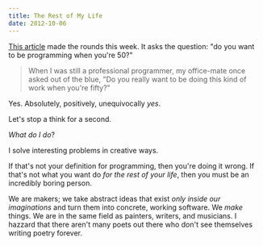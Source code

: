 ```yaml
---
title: The Rest of My Life
date: 2012-10-06
---
```


[This article](http://prog21.dadgum.com/154.html) made the rounds this week. It asks the question: "do you want to be programming when you're 50?"

> When I was still a professional programmer, my office-mate once asked out of the blue, "Do you really want to be doing this kind of work when you're fifty?"

Yes. Absolutely, positively, unequivocally _yes_.

Let's stop a think for a second.

_What do I do_?

I solve interesting problems in creative ways.

If that's not your definition for programming, then you're doing it wrong. If that's not what you want do _for the rest of your life_, then you must be an incredibly boring person.

We are makers; we take abstract ideas that exist _only inside our imaginations_ and turn them into concrete, working software. We _make_ things. We are in the same field as painters, writers, and musicians. I hazzard that there aren't many poets out there who don't see themselves writing poetry forever.

